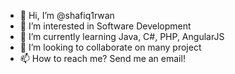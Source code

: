 - 👋 Hi, I’m @shafiq1rwan
- 👀 I’m interested in Software Development
- 🌱 I’m currently learning Java, C#, PHP, AngularJS
- 💞️ I’m looking to collaborate on many project
- 📫 How to reach me? Send me an email!

